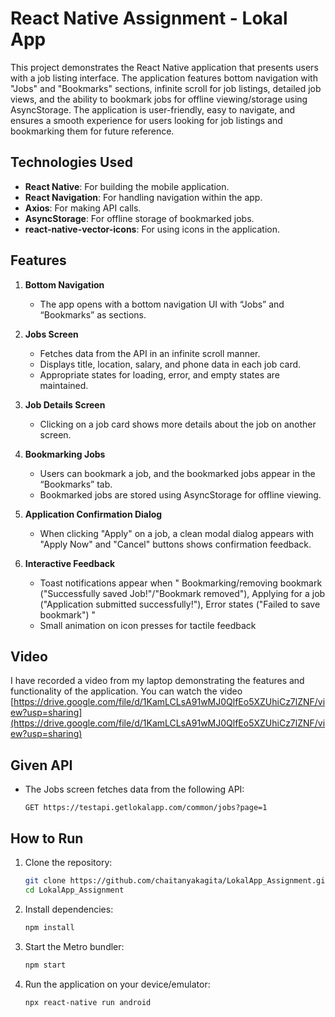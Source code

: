 # React Native Assignment - Lokal App
This project demonstrates the React Native application that presents users with a job listing interface. The application features bottom navigation with "Jobs" and "Bookmarks" sections, infinite scroll for job listings, detailed job views, and the ability to bookmark jobs for offline viewing/storage using AsyncStorage. The application is user-friendly, easy to navigate, and ensures a smooth experience for users looking for job listings and bookmarking them for future reference.
      
## Technologies Used

- **React Native**: For building the mobile application.
- **React Navigation**: For handling navigation within the app.
- **Axios**: For making API calls.
- **AsyncStorage**: For offline storage of bookmarked jobs.
- **react-native-vector-icons**: For using icons in the application.


## Features

1. **Bottom Navigation**
    - The app opens with a bottom navigation UI with “Jobs” and “Bookmarks” as sections.

2. **Jobs Screen**
    - Fetches data from the API in an infinite scroll manner.
    - Displays title, location, salary, and phone data in each job card.
    - Appropriate states for loading, error, and empty states are maintained.

3. **Job Details Screen**
    - Clicking on a job card shows more details about the job on another screen.

4. **Bookmarking Jobs**
    - Users can bookmark a job, and the bookmarked jobs appear in the “Bookmarks” tab.
    - Bookmarked jobs are stored using AsyncStorage for offline viewing.
      
5. **Application Confirmation Dialog**
    - When clicking "Apply" on a job, a clean modal dialog appears with "Apply Now" and "Cancel" buttons shows confirmation feedback.

6. **Interactive Feedback**
    - Toast notifications appear when " Bookmarking/removing bookmark ("Successfully saved Job!"/"Bookmark removed"), Applying for a job ("Application submitted successfully!"), Error states ("Failed to save bookmark") "
    - Small animation on icon presses for tactile feedback
      


## Video
I have recorded a video from my laptop demonstrating the features and functionality of the application. You can watch the video [https://drive.google.com/file/d/1KamLCLsA91wMJ0QlfEo5XZUhiCz7lZNF/view?usp=sharing](https://drive.google.com/file/d/1KamLCLsA91wMJ0QlfEo5XZUhiCz7lZNF/view?usp=sharing)

  
## Given API

- The Jobs screen fetches data from the following API:
    ```
    GET https://testapi.getlokalapp.com/common/jobs?page=1
    ```

    
## How to Run

1. Clone the repository:
    ```bash
    git clone https://github.com/chaitanyakagita/LokalApp_Assignment.git
    cd LokalApp_Assignment
    ```

2. Install dependencies:
    ```bash
    npm install
    ```

3. Start the Metro bundler:
    ```bash
    npm start
    ```

4. Run the application on your device/emulator:
    ```bash
    npx react-native run android
    ```
